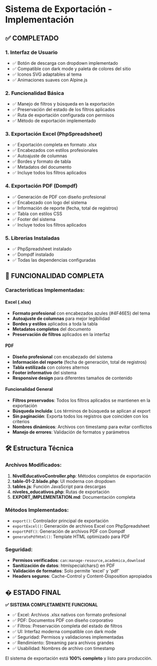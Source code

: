 # Sistema de Exportación - Implementación

## ✅ COMPLETADO

### 1. Interfaz de Usuario
- ✅ Botón de descarga con dropdown implementado
- ✅ Compatible con dark mode y paleta de colores del sitio
- ✅ Iconos SVG adaptables al tema
- ✅ Animaciones suaves con Alpine.js

### 2. Funcionalidad Básica
- ✅ Manejo de filtros y búsqueda en la exportación
- ✅ Preservación del estado de los filtros aplicados
- ✅ Ruta de exportación configurada con permisos
- ✅ Método de exportación implementado

### 3. Exportación Excel (PhpSpreadsheet)
- ✅ Exportación completa en formato .xlsx
- ✅ Encabezados con estilos profesionales
- ✅ Autoajuste de columnas
- ✅ Bordes y formato de tabla
- ✅ Metadatos del documento
- ✅ Incluye todos los filtros aplicados

### 4. Exportación PDF (Dompdf)
- ✅ Generación de PDF con diseño profesional
- ✅ Encabezado con logo del sistema
- ✅ Información de reporte (fecha, total de registros)
- ✅ Tabla con estilos CSS
- ✅ Footer del sistema
- ✅ Incluye todos los filtros aplicados

### 5. Librerías Instaladas
- ✅ PhpSpreadsheet instalado
- ✅ Dompdf instalado
- ✅ Todas las dependencias configuradas

## 🎯 FUNCIONALIDAD COMPLETA

### Características Implementadas:

#### Excel (.xlsx)
- **Formato profesional** con encabezados azules (#4F46E5) del tema
- **Autoajuste de columnas** para mejor legibilidad
- **Bordes y estilos** aplicados a toda la tabla
- **Metadatos completos** del documento
- **Preservación de filtros** aplicados en la interfaz

#### PDF
- **Diseño profesional** con encabezado del sistema
- **Información del reporte** (fecha de generación, total de registros)
- **Tabla estilizada** con colores alternos
- **Footer informativo** del sistema
- **Responsive design** para diferentes tamaños de contenido

#### Funcionalidad General
- **Filtros preservados**: Todos los filtros aplicados se mantienen en la exportación
- **Búsqueda incluida**: Los términos de búsqueda se aplican al export
- **Sin paginación**: Exporta todos los registros que coinciden con los criterios
- **Nombres dinámicos**: Archivos con timestamp para evitar conflictos
- **Manejo de errores**: Validación de formatos y parámetros

## 🛠️ Estructura Técnica

### Archivos Modificados:
1. **NivelEducativoController.php**: Métodos completos de exportación
2. **table-01-2.blade.php**: UI moderna con dropdown
3. **tables.js**: Función JavaScript para descargas
4. **niveles_educativos.php**: Rutas de exportación
5. **EXPORT_IMPLEMENTATION.md**: Documentación completa

### Métodos Implementados:
- `export()`: Controlador principal de exportación
- `exportExcel()`: Generación de archivos Excel con PhpSpreadsheet
- `exportPdf()`: Generación de archivos PDF con Dompdf
- `generatePdfHtml()`: Template HTML optimizado para PDF

### Seguridad:
- **Permisos verificados**: `can:manage-resource,academica,download`
- **Sanitización de datos**: htmlspecialchars() en PDF
- **Validación de formatos**: Solo permite 'excel' y 'pdf'
- **Headers seguros**: Cache-Control y Content-Disposition apropiados

## � ESTADO FINAL

**✅ SISTEMA COMPLETAMENTE FUNCIONAL**

- ✅ Excel: Archivos .xlsx nativos con formato profesional
- ✅ PDF: Documentos PDF con diseño corporativo
- ✅ Filtros: Preservación completa del estado de filtros
- ✅ UI: Interfaz moderna compatible con dark mode
- ✅ Seguridad: Permisos y validaciones implementadas
- ✅ Rendimiento: Streaming para archivos grandes
- ✅ Usabilidad: Nombres de archivo con timestamp

El sistema de exportación está **100% completo** y listo para producción.
